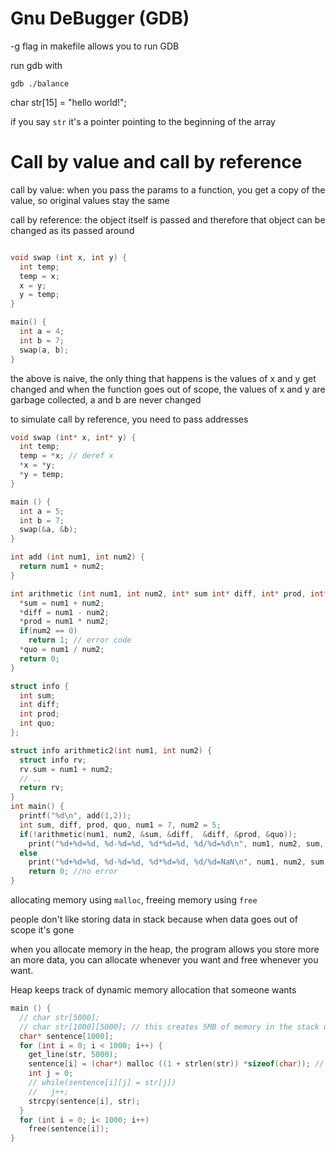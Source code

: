 # Gnu DeBugger (GDB)

-g flag in makefile allows you to run GDB

run gdb with

`gdb ./balance`

char str[15] = "hello world!";

if you say `str` it's a pointer pointing to the beginning of the array

# Call by value and call by reference
call by value: when you pass the params to a function, you get a copy of the value, so original values stay the same

call by reference: the object itself is passed and therefore that object can be changed as its passed around

```C

void swap (int x, int y) {
  int temp;
  temp = x;
  x = y;
  y = temp;
}

main() {
  int a = 4;
  int b = 7;
  swap(a, b);
}

```

the above is naive, the only thing that happens is the values of x and y get changed and when the function goes out of scope, the values of x and y are garbage collected, a and b are never changed

to simulate call by reference, you need to pass addresses

```C
void swap (int* x, int* y) {
  int temp;
  temp = *x; // deref x
  *x = *y;
  *y = temp;
}

main () {
  int a = 5;
  int b = 7;
  swap(&a, &b);
}

```

```C
int add (int num1, int num2) {
  return num1 + num2;
}

int arithmetic (int num1, int num2, int* sum int* diff, int* prod, int* quo) {
  *sum = num1 + num2;
  *diff = num1 - num2;
  *prod = num1 * num2;
  if(num2 == 0)
    return 1; // error code
  *quo = num1 / num2;
  return 0;
}

struct info {
  int sum;
  int diff;
  int prod;
  int quo;
};

struct info arithmetic2(int num1, int num2) {
  struct info rv;
  rv.sum = num1 + num2;
  // ..
  return rv;
}
int main() {
  printf("%d\n", add(1,2));
  int sum, diff, prod, quo, num1 = 7, num2 = 5;
  if(!arithmetic(num1, num2, &sum, &diff,  &diff, &prod, &quo));
    print("%d+%d=%d, %d-%d=%d, %d*%d=%d, %d/%d=%d\n", num1, num2, sum, num1, num2, diff, num1, num2, prod, num1, num2, quo);
  else
    print("%d+%d=%d, %d-%d=%d, %d*%d=%d, %d/%d=NaN\n", num1, num2, sum, num1, num2, diff, num1, num2, prod, num1, num2);
    return 0; //no error
}

```

allocating memory using `malloc`, freeing memory using `free`

people don't like storing data in stack because when data goes out of scope it's gone

when you allocate memory in the heap, the program allows you store more an more data, you can allocate whenever you want and free whenever you want.

Heap keeps track of dynamic memory allocation that someone wants


```C
main () {
  // char str[5000];
  // char str[1000][5000]; // this creates 5MB of memory in the stack u can never get rid of, DO NOT DO THIS
  char* sentence[1000];
  for (int i = 0; i < 1000; i++) {
    get_line(str, 5000);
    sentence[i] = (char*) malloc ((1 + strlen(str)) *sizeof(char)); // add one for null at the end
    int j = 0;
    // while(sentence[i][j] = str[j])
    //   j++;
    strcpy(sentence[i], str);
  }
  for (int i = 0; i< 1000; i++)
    free(sentence[i]);
}
```
